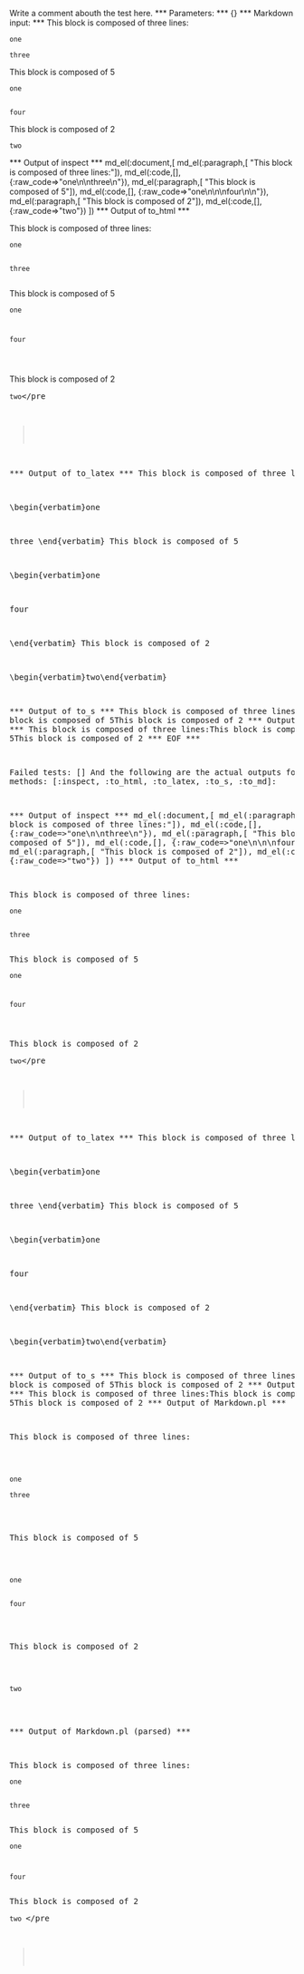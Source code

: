 Write a comment abouth the test here.
*** Parameters: ***
{}
*** Markdown input: ***
This block is composed of three lines:

	one
	
	three

This block is composed of 5

	
	one
	
	
	four
	

This block is composed of 2

	 
	two



*** Output of inspect ***
md_el(:document,[
	md_el(:paragraph,[	"This block is composed of three lines:"]),
	md_el(:code,[], {:raw_code=>"one\n\nthree\n"}),
	md_el(:paragraph,[	"This block is composed of 5"]),
	md_el(:code,[], {:raw_code=>"one\n\n\nfour\n\n"}),
	md_el(:paragraph,[	"This block is composed of 2"]),
	md_el(:code,[], {:raw_code=>"two"})
])
*** Output of to_html ***
<p>This block is composed of three lines:</p
    ><pre
      ><code>one

three
</code
    ></pre
    ><p>This block is composed of 5</p
    ><pre
      ><code>one


four

</code
    ></pre
    ><p>This block is composed of 2</p
    ><pre
      ><code>two</code
    ></pre
  >
*** Output of to_latex ***
This block is composed of three lines:

\begin{verbatim}one

three
\end{verbatim}
This block is composed of 5

\begin{verbatim}one


four

\end{verbatim}
This block is composed of 2

\begin{verbatim}two\end{verbatim}

*** Output of to_s ***
This block is composed of three lines:This block is composed of 5This block is composed of 2
*** Output of to_md ***
This block is composed of three lines:This block is composed of 5This block is composed of 2
*** EOF ***




Failed tests:   [] 
And the following are the actual outputs for methods:
   [:inspect, :to_html, :to_latex, :to_s, :to_md]:


*** Output of inspect ***
md_el(:document,[
	md_el(:paragraph,[	"This block is composed of three lines:"]),
	md_el(:code,[], {:raw_code=>"one\n\nthree\n"}),
	md_el(:paragraph,[	"This block is composed of 5"]),
	md_el(:code,[], {:raw_code=>"one\n\n\nfour\n\n"}),
	md_el(:paragraph,[	"This block is composed of 2"]),
	md_el(:code,[], {:raw_code=>"two"})
])
*** Output of to_html ***
<p>This block is composed of three lines:</p
    ><pre
      ><code>one

three
</code
    ></pre
    ><p>This block is composed of 5</p
    ><pre
      ><code>one


four

</code
    ></pre
    ><p>This block is composed of 2</p
    ><pre
      ><code>two</code
    ></pre
  >
*** Output of to_latex ***
This block is composed of three lines:

\begin{verbatim}one

three
\end{verbatim}
This block is composed of 5

\begin{verbatim}one


four

\end{verbatim}
This block is composed of 2

\begin{verbatim}two\end{verbatim}

*** Output of to_s ***
This block is composed of three lines:This block is composed of 5This block is composed of 2
*** Output of to_md ***
This block is composed of three lines:This block is composed of 5This block is composed of 2
*** Output of Markdown.pl ***
<p>This block is composed of three lines:</p>

<pre><code>one

three
</code></pre>

<p>This block is composed of 5</p>

<pre><code>one


four
</code></pre>

<p>This block is composed of 2</p>

<pre><code>two
</code></pre>

*** Output of Markdown.pl (parsed) ***
<p>This block is composed of three lines:</p
    ><pre
      ><code>one

three
</code
    ></pre
    ><p>This block is composed of 5</p
    ><pre
      ><code>one


four
</code
    ></pre
    ><p>This block is composed of 2</p
    ><pre
      ><code>two
</code
    ></pre
  >